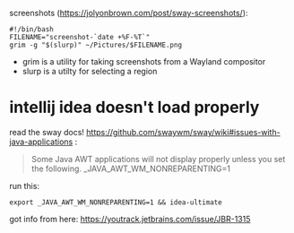 screenshots (https://jolyonbrown.com/post/sway-screenshots/):

	#!/bin/bash
	FILENAME="screenshot-`date +%F-%T`"
	grim -g "$(slurp)" ~/Pictures/$FILENAME.png
	
- grim is a utility for taking screenshots from a Wayland compositor
- slurp is a utilty for selecting a region

# intellij idea doesn't load properly

read the sway docs! https://github.com/swaywm/sway/wiki#issues-with-java-applications :

> Some Java AWT applications will not display properly unless you set the following.
> _JAVA_AWT_WM_NONREPARENTING=1

run this:

	export _JAVA_AWT_WM_NONREPARENTING=1 && idea-ultimate
	
got info from here: https://youtrack.jetbrains.com/issue/JBR-1315